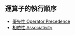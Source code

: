 ## 運算子的執行順序
- [優先性 Operator Precedence](優先性%20Operator%20Precedence.md)
- [相依性 Associativity](相依性%20Associativity.md)